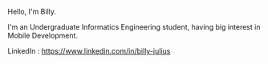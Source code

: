 Hello, I'm Billy. 

I'm an Undergraduate Informatics Engineering student, having big interest in Mobile Development. 

LinkedIn : https://www.linkedin.com/in/billy-julius
